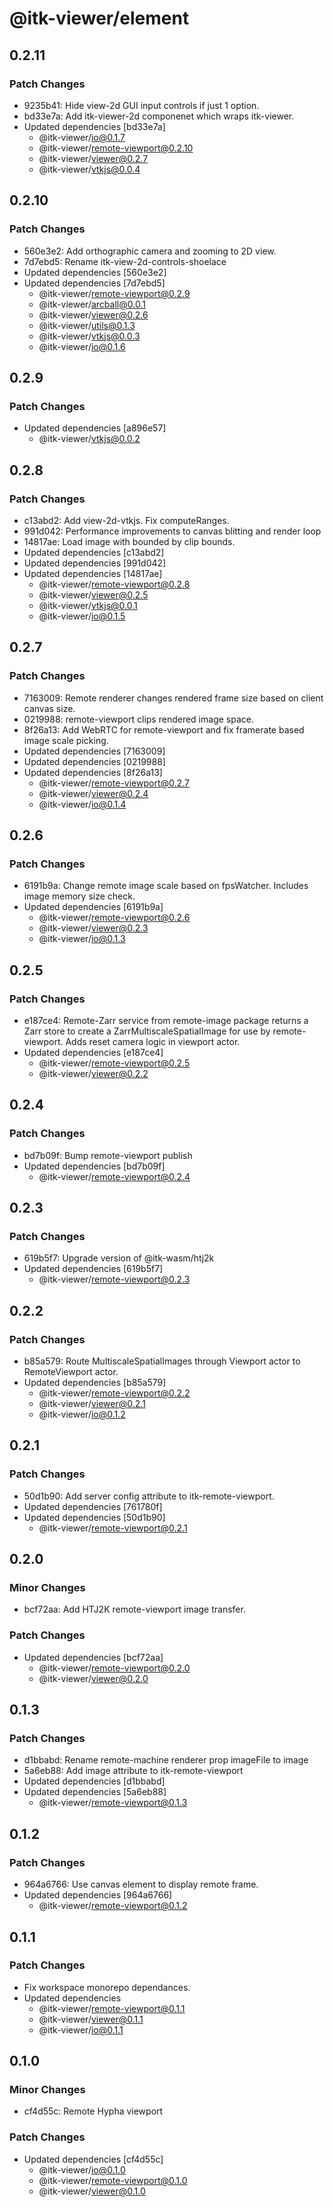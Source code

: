 # @itk-viewer/element

## 0.2.11

### Patch Changes

- 9235b41: Hide view-2d GUI input controls if just 1 option.
- bd33e7a: Add itk-viewer-2d componenet which wraps itk-viewer.
- Updated dependencies [bd33e7a]
  - @itk-viewer/io@0.1.7
  - @itk-viewer/remote-viewport@0.2.10
  - @itk-viewer/viewer@0.2.7
  - @itk-viewer/vtkjs@0.0.4

## 0.2.10

### Patch Changes

- 560e3e2: Add orthographic camera and zooming to 2D view.
- 7d7ebd5: Rename itk-view-2d-controls-shoelace
- Updated dependencies [560e3e2]
- Updated dependencies [7d7ebd5]
  - @itk-viewer/remote-viewport@0.2.9
  - @itk-viewer/arcball@0.0.1
  - @itk-viewer/viewer@0.2.6
  - @itk-viewer/utils@0.1.3
  - @itk-viewer/vtkjs@0.0.3
  - @itk-viewer/io@0.1.6

## 0.2.9

### Patch Changes

- Updated dependencies [a896e57]
  - @itk-viewer/vtkjs@0.0.2

## 0.2.8

### Patch Changes

- c13abd2: Add view-2d-vtkjs. Fix computeRanges.
- 991d042: Performance improvements to canvas blitting and render loop
- 14817ae: Load image with bounded by clip bounds.
- Updated dependencies [c13abd2]
- Updated dependencies [991d042]
- Updated dependencies [14817ae]
  - @itk-viewer/remote-viewport@0.2.8
  - @itk-viewer/viewer@0.2.5
  - @itk-viewer/vtkjs@0.0.1
  - @itk-viewer/io@0.1.5

## 0.2.7

### Patch Changes

- 7163009: Remote renderer changes rendered frame size based on client canvas size.
- 0219988: remote-viewport clips rendered image space.
- 8f26a13: Add WebRTC for remote-viewport and fix framerate based image scale picking.
- Updated dependencies [7163009]
- Updated dependencies [0219988]
- Updated dependencies [8f26a13]
  - @itk-viewer/remote-viewport@0.2.7
  - @itk-viewer/viewer@0.2.4
  - @itk-viewer/io@0.1.4

## 0.2.6

### Patch Changes

- 6191b9a: Change remote image scale based on fpsWatcher. Includes image memory size check.
- Updated dependencies [6191b9a]
  - @itk-viewer/remote-viewport@0.2.6
  - @itk-viewer/viewer@0.2.3
  - @itk-viewer/io@0.1.3

## 0.2.5

### Patch Changes

- e187ce4: Remote-Zarr service from remote-image package returns a Zarr store to create a ZarrMultiscaleSpatialImage for use by remote-viewport. Adds reset camera logic in viewport actor.
- Updated dependencies [e187ce4]
  - @itk-viewer/remote-viewport@0.2.5
  - @itk-viewer/viewer@0.2.2

## 0.2.4

### Patch Changes

- bd7b09f: Bump remote-viewport publish
- Updated dependencies [bd7b09f]
  - @itk-viewer/remote-viewport@0.2.4

## 0.2.3

### Patch Changes

- 619b5f7: Upgrade version of @itk-wasm/htj2k
- Updated dependencies [619b5f7]
  - @itk-viewer/remote-viewport@0.2.3

## 0.2.2

### Patch Changes

- b85a579: Route MultiscaleSpatialImages through Viewport actor to RemoteViewport actor.
- Updated dependencies [b85a579]
  - @itk-viewer/remote-viewport@0.2.2
  - @itk-viewer/viewer@0.2.1
  - @itk-viewer/io@0.1.2

## 0.2.1

### Patch Changes

- 50d1b90: Add server config attribute to itk-remote-viewport.
- Updated dependencies [761780f]
- Updated dependencies [50d1b90]
  - @itk-viewer/remote-viewport@0.2.1

## 0.2.0

### Minor Changes

- bcf72aa: Add HTJ2K remote-viewport image transfer.

### Patch Changes

- Updated dependencies [bcf72aa]
  - @itk-viewer/remote-viewport@0.2.0
  - @itk-viewer/viewer@0.2.0

## 0.1.3

### Patch Changes

- d1bbabd: Rename remote-machine renderer prop imageFile to image
- 5a6eb88: Add image attribute to itk-remote-viewport
- Updated dependencies [d1bbabd]
- Updated dependencies [5a6eb88]
  - @itk-viewer/remote-viewport@0.1.3

## 0.1.2

### Patch Changes

- 964a6766: Use canvas element to display remote frame.
- Updated dependencies [964a6766]
  - @itk-viewer/remote-viewport@0.1.2

## 0.1.1

### Patch Changes

- Fix workspace monorepo dependances.
- Updated dependencies
  - @itk-viewer/remote-viewport@0.1.1
  - @itk-viewer/viewer@0.1.1
  - @itk-viewer/io@0.1.1

## 0.1.0

### Minor Changes

- cf4d55c: Remote Hypha viewport

### Patch Changes

- Updated dependencies [cf4d55c]
  - @itk-viewer/io@0.1.0
  - @itk-viewer/remote-viewport@0.1.0
  - @itk-viewer/viewer@0.1.0
